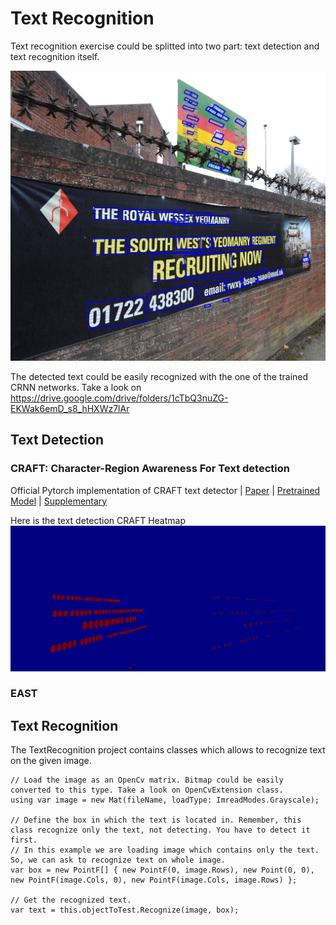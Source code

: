# Text Recognition
Text recognition exercise could be splitted into two part: text detection and text recognition itself.

<img width="1000" alt="teaser" src="./docs/assets/img/result_1.jpg">

The detected text could be easily recognized with the one of the trained CRNN networks. Take a look on https://drive.google.com/drive/folders/1cTbQ3nuZG-EKWak6emD_s8_hHXWz7lAr

## Text Detection
### CRAFT: Character-Region Awareness For Text detection
Official Pytorch implementation of CRAFT text detector | [Paper](https://arxiv.org/abs/1904.01941) | [Pretrained Model](https://drive.google.com/open?id=1Jk4eGD7crsqCCg9C9VjCLkMN3ze8kutZ) | [Supplementary](https://youtu.be/HI8MzpY8KMI)

Here is the text detection CRAFT Heatmap 
<img width="1000" alt="teaser" src="./docs/assets/img/result_1_masked.jpg">

### EAST

## Text Recognition
The TextRecognition project contains classes which allows to recognize text on the given image.

```
// Load the image as an OpenCv matrix. Bitmap could be easily converted to this type. Take a look on OpenCvExtension class.
using var image = new Mat(fileName, loadType: ImreadModes.Grayscale);

// Define the box in which the text is located in. Remember, this class recognize only the text, not detecting. You have to detect it first.
// In this example we are loading image which contains only the text. So, we can ask to recognize text on whole image.
var box = new PointF[] { new PointF(0, image.Rows), new Point(0, 0), new PointF(image.Cols, 0), new PointF(image.Cols, image.Rows) };

// Get the recognized text.
var text = this.objectToTest.Recognize(image, box);
```